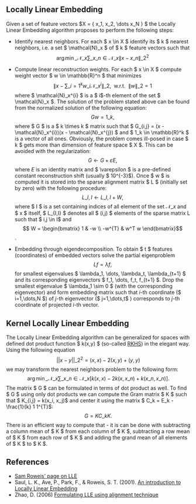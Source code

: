Locally Linear Embedding
------------------------

Given a set of feature vectors $X = \{ x\_1, x\_2, \dots x\_N \} $ the Locally Linear Embedding algorithm 
proposes to perform the following steps:

* Identify nearest neighbors. For each $ x \in X $ identify its $ k $ nearest 
  neighbors, i.e. a set $ \mathcal{N}\_x $ of $ k $ feature vectors such that 
  $$ \arg\min\_{\mathcal{N}\_x} \sum\_{x\_n \in \mathcal{N}\_x}\| x - x\_n \|\_2^2 $$

* Compute linear reconstruction weights. For each $ x \in X $ compute weight vector 
  $ w \in \mathbb{R}^n $ that minimizes 
  $$ \| x - \sum\_{i=1}^{k} w\_i \mathcal{N}\_x^{i} \|\_2, ~~ \text{w.r.t.} ~~ \|w\|\_2 = 1$$
  where $ \mathcal{N}\_x^{i} $ is a $ i$-th element of the set $ \mathcal{N}\_x $. 
  The solution of the problem stated above can be found from the normalized solution of the following equation:
  $$ G w = 1\_k, $$
  where $ G $ is a $ k \times k $ matrix such 
  that $ G\_{i,j} = (x - \mathcal{N}\_x^{i})(x - \mathcal{N}\_x^{j}) $ 
  and $ 1\_k \in \mathbb{R}^k $ is a vector of all ones. Obviously, the 
  problem comes ill-posed in case $ k $ gets more than dimension of 
  feature space $ X $. This can be avoided with the regularization:
  $$ G \leftarrow G + \varepsilon E, $$
  where $E$ is an identity matrix and $ \varepsilon $ is a pre-defined 
  constant reconstruction shift (usually $ 10^{-3}$).
  Once $ w $ is computed it is stored into the sparse alignment matrix 
  $ L $ (initially set by zero) with the following procedure:
  $$ L\_{I,I} \leftarrow L\_{I,I} + W, $$
  where $ I $ is a set containing indices of all element 
  of the set $\mathcal{N}\_x$ and $ x $ itself, $ L\_{I,I} $ denotes all 
  $ (i,j) $ elements of the sparse matrix L such that 
  $ i,j \in I$ and $$ W = \begin{bmatrix} 1 & -w \\ -w^{T} & w^T w \end{bmatrix}$$.

* Embedding through eigendecomposition. To obtain $ t $ features (coordinates) of 
  embedded vectors solve the partial eigenproblem 
  $$ L f = \lambda f, $$
  for smallest eigenvalues $ \lambda\_1, \dots, \lambda\_t, \lambda\_{t+1} $ and 
  its corresponding eigenvectors $ f\_1, \dots, f\_t, f\_{t+1} $. Drop the smallest eigenvalue
  $ \lambda\_1 \sim 0 $ (with the corresponding eigenvector) and form embedding matrix 
  such that $i$-th coordinate ($ i=1,\dots,N $) of $j$-th eigenvector 
  ($ j=1,\dots,t$ ) corresponds to $j$-th coordinate 
  of projected $i$-th vector.

Kernel Locally Linear Embedding
-------------------------------

The Locally Linear Embedding algorithm can be generalized for spaces with 
defined dot product function $ k(x,y) $ (so-called [RKHS](http://en.wikipedia.org/wiki/Reproducing\_kernel\_Hilbert\_space))
in the elegant way. Using the following equation
$$ || x - y||\_2^2 = (x,x) - 2 (x,y) + (y,y) $$
we may transform the nearest neighbors problem to the following form:
$$ \arg\min\_{\mathcal{N}\_x} \sum\_{x\_n \in \mathcal{N}\_x} \left[ k(x,x) - 2 k(x,x\_n) + k(x\_n, x\_n) \right] . $$
The matrix $ G $ can be formulated in terms 
of dot product as well. To find $ G $ using only dot products we can compute 
the Gram matrix $ K $ such that $ K\_{i,j} = k(x\_i, x\_j)$ and center it 
using the matrix $ C\_k = E\_k - \frac{1}{k} 1 1^{T}$:
$$ G = K C\_k K. $$
There is an efficient way to compute that - it is can be done with
subtracting a column mean of $ K $ from each column of $ K $, 
subtracting a row mean of $ K $ from each row of $ K $ and 
adding the grand mean of all elements of $ K $ to $ K $.

References
----------

* [Sam Roweis' page on LLE](http://www.cs.nyu.edu/~roweis/lle/)
* Saul, L. K., Ave, P., Park, F., & Roweis, S. T. (2001). 
  [An introduction to Locally Linear Embedding](http://citeseerx.ist.psu.edu/viewdoc/download?doi=10.1.1.123.7319&rep=rep1&type=pdf)
* Zhao, D. (2006) [Formulating LLE using alignment technique](http://linkinghub.elsevier.com/retrieve/pii/S0031320306002160)
